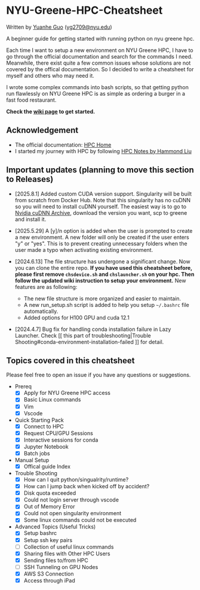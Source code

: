 # NYU-Greene-HPC-Cheatsheet
Written by [Yuanhe Guo](https://ricercarg.github.io) (yg2709@nyu.edu)

A beginner guide for getting started with running python on nyu greene hpc.

Each time I want to setup a new environment on NYU Greene HPC, I have to go through the official documentation and search for the commands I need. Meanwhile, there exist quite a few common issues whose solutions are not covered by the offical documentation. So I decided to write a cheatsheet for myself and others who may need it. 

I wrote some complex commands into bash scripts, so that getting python run flawlessly on NYU Greene HPC is as simple as ordering a burger in a fast food restaurant.

**Check the [wiki page](https://github.com/RicercarG/NYU-Greene-HPC-Cheatsheet/wiki) to get started.**

## Acknowledgement
* The official documentation: [HPC Home](https://sites.google.com/nyu.edu/nyu-hpc/home?authuser=0)
* I started my journey with HPC by following [HPC Notes by Hammond Liu](https://abstracted-crime-34a.notion.site/63aae4cc39904d11a5c744f480a42017?v=261a410e1fe24d0294ed744c21a41015&p=7ed5e95ce1dc400898f6462f6de47d2c&pm=s)

## Important updates (planning to move this section to Releases)
- [2025.8.1] Added custom CUDA version support. Singularity will be built from scratch from Docker Hub. Note that this singularity has no cuDNN so you will need to install cuDNN yourself. The easiest way is to go to [Nvidia cuDNN Archive](https://developer.nvidia.com/rdp/cudnn-archive), download the version you want, scp to greene and install it.  

- [2025.5.29] A [y]/n option is added when the user is prompted to create a new environment. A new folder will only be created if the user enters "y" or "yes". This is to prevent creating unnecessary folders when the user made a typo when activating existing environment.

- [2024.6.13] The file structure has undergone a significant change. Now you can clone the entire repo. **If you have used this cheatsheet before, please first remove `chsdevice.sh` and `chslauncher.sh` on your hpc. Then follow the updated wiki instruction to setup your environment.** New features are as following:
	- The new file structure is more organized and easier to maintain.
	- A new run_setup.sh script is added to help you setup `~/.bashrc` file automatically.
	- Added options for H100 GPU and cuda 12.1

- [2024.4.7] Bug fix for handling conda installation failure in Lazy Launcher. Check [[ this part of troubleshooting|Trouble Shooting#conda-environment-installation-failed ]] for detail.

## Topics covered in this cheatsheet
Please feel free to open an issue if you have any questions or suggestions.
* Prereq
	- [x] Apply for NYU Greene HPC access
	- [x] Basic Linux commands
	- [x] Vim
	- [x] Vscode
* Quick Starting Pack
	- [x] Connect to HPC
	- [x] Request CPU/GPU Sessions
	- [x] Interactive sessions for conda
	- [x] Jupyter Notebook
	- [x] Batch jobs
* Manual Setup
	- [x] Offical guide Index
* Trouble Shooting
	- [x] How can I quit python/singualrity/runtime?
	- [x] How can I jump back when kicked off by accident?
	- [x] Disk quota exceeded
	- [x] Could not login server through vscode
	- [x] Out of Memory Error
	- [x] Could not open singularity environment
	- [x] Some linux commands could not be executed
* Advanced Topics (Useful Tricks)
	- [x] Setup bashrc
	- [x] Setup ssh key pairs
    - [ ] Collection of useful linux commands
    - [x] Sharing files with Other HPC Users
    - [x] Sending files to/from HPC
    - [ ] SSH Tunneling on GPU Nodes
    - [x] AWS S3 Connection
    - [x] Access through iPad
